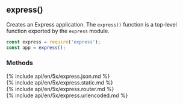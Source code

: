 <h2 id="express">express()</h2>

Creates an Express application. The `express()` function is a top-level function exported by the `express` module.

```js
const express = require('express');
const app = express();
```

<h3 id='express.methods'>Methods</h3>

<section markdown="1">
  {% include api/en/5x/express.json.md %}
</section>

<section markdown="1">
  {% include api/en/5x/express.static.md %}
</section>

<section markdown="1">
  {% include api/en/5x/express.router.md %}
</section>

<section markdown="1">
  {% include api/en/5x/express.urlencoded.md %}
</section>
